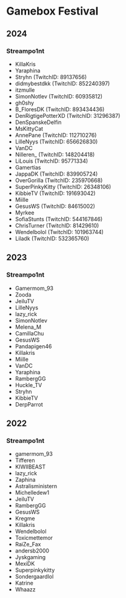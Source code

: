 # Gamebox Festival

## 2024
### Streampo1nt
- KillaKris
- Yaraphina
- Stryhn (TwitchID: 89137656)
- didmybestdkk (TwitchID: 852240397)
- itzmulle
- SimonNotlev (TwitchID: 60935812)
- gh0shy
- B_FloresDK (TwitchID: 893434436)
- DenRigtigePotterXD (TwitchID: 31296387)
- DenSpanskeDelfin
- MsKittyCat
- AnnePane (TwitchID: 112710276)
- LilleNyys (TwitchID: 656626830)
- VanDC
- Nilleren_ (TwitchID: 148204418)
- LiLouis (TwitchID: 95771334)
- Gamertias
- JappaDK (TwitchID: 839905724)
- OverGorilla (TwitchID: 235970668)
- SuperPinkyKitty (TwitchID: 26348106)
- KibbieTV (TwitchID: 191693042)
- Miille
- GesusWS (TwitchID: 84615002)
- Myrkee
- SofiaStunts (TwitchID: 544167846)
- ChrisTurner (TwitchID: 81429610)
- Wendelbolol (TwitchID: 101963744)
- Liladk (TwitchID: 532365760)
  
## 2023
### Streampo1nt
- Gamermom_93
- Zooda
- JeiluTV
- LilleNyys
- lazy_rick
- SimonNotlev
- Melena_M
- CamillaChu
- GesusWS
- Pandapigen46
- Killakris
- Miille
- VanDC
- Yaraphina
- RambergGG
- Huckle_TV
- Stryhn
- KibbieTV
- DerpParrot
  
## 2022
### Streampo1nt
- gamermom_93
- Tifferen
- KIWIIBEAST
- lazy_rick
- Zaphina
- Astralisministern
- Michelledew1
- JeiluTV
- RambergGG
- GesusWS
- Kregme
- Killakris
- Wendelbolol
- Toxicmettemor
- RaiZe_Fax
- andersb2000
- Jyskgaming
- MexiDK
- Superpinkykitty
- Sondergaardlol
- Katrine
- Whaazz
